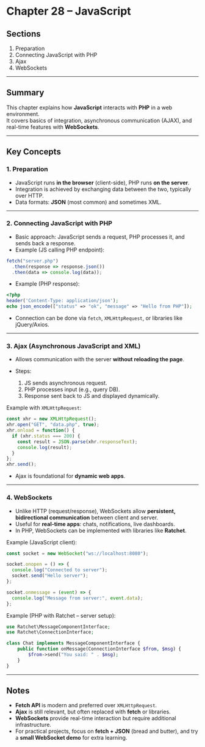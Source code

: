 # Chapter 28 – JavaScript

## Sections
1. Preparation  
2. Connecting JavaScript with PHP  
3. Ajax  
4. WebSockets  

---

## Summary
This chapter explains how **JavaScript** interacts with **PHP** in a web environment.  
It covers basics of integration, asynchronous communication (AJAX), and real-time features with **WebSockets**.  

---

## Key Concepts

### 1. Preparation
- JavaScript runs **in the browser** (client-side), PHP runs **on the server**.  
- Integration is achieved by exchanging data between the two, typically over HTTP.  
- Data formats: **JSON** (most common) and sometimes XML.  

---

### 2. Connecting JavaScript with PHP
- Basic approach: JavaScript sends a request, PHP processes it, and sends back a response.  
- Example (JS calling PHP endpoint):  

```javascript
fetch("server.php")
  .then(response => response.json())
  .then(data => console.log(data));
```

* Example (PHP response):

```php
<?php
header('Content-Type: application/json');
echo json_encode(["status" => "ok", "message" => "Hello from PHP"]);
```

* Connection can be done via `fetch`, `XMLHttpRequest`, or libraries like jQuery/Axios.

---

### 3. Ajax (Asynchronous JavaScript and XML)

* Allows communication with the server **without reloading the page**.
* Steps:

  1. JS sends asynchronous request.
  2. PHP processes input (e.g., query DB).
  3. Response sent back to JS and displayed dynamically.

Example with `XMLHttpRequest`:

```javascript
const xhr = new XMLHttpRequest();
xhr.open("GET", "data.php", true);
xhr.onload = function() {
  if (xhr.status === 200) {
    const result = JSON.parse(xhr.responseText);
    console.log(result);
  }
};
xhr.send();
```

* Ajax is foundational for **dynamic web apps**.

---

### 4. WebSockets

* Unlike HTTP (request/response), WebSockets allow **persistent, bidirectional communication** between client and server.
* Useful for **real-time apps**: chats, notifications, live dashboards.
* In PHP, WebSockets can be implemented with libraries like **Ratchet**.

Example (JavaScript client):

```javascript
const socket = new WebSocket("ws://localhost:8080");

socket.onopen = () => {
  console.log("Connected to server");
  socket.send("Hello server");
};

socket.onmessage = (event) => {
  console.log("Message from server:", event.data);
};
```

Example (PHP with Ratchet – server setup):

```php
use Ratchet\MessageComponentInterface;
use Ratchet\ConnectionInterface;

class Chat implements MessageComponentInterface {
    public function onMessage(ConnectionInterface $from, $msg) {
        $from->send("You said: " . $msg);
    }
}
```

---

## Notes

* **Fetch API** is modern and preferred over `XMLHttpRequest`.
* **Ajax** is still relevant, but often replaced with **fetch** or libraries.
* **WebSockets** provide real-time interaction but require additional infrastructure.
* For practical projects, focus on **fetch + JSON** (bread and butter), and try a **small WebSocket demo** for extra learning.